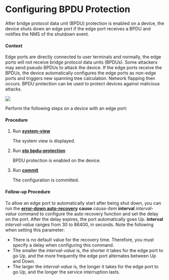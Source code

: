 Configuring BPDU Protection
===========================

After bridge protocol data unit (BPDU) protection is enabled on a device, the device shuts down an edge port if the edge port receives a BPDU and notifies the NMS of the shutdown event.

#### Context

Edge ports are directly connected to user terminals and normally, the edge ports will not receive bridge protocol data units (BPDUs). Some attackers may send pseudo BPDUs to attack the device. If the edge ports receive the BPDUs, the device automatically configures the edge ports as non-edge ports and triggers new spanning tree calculation. Network flapping then occurs. BPDU protection can be used to protect devices against malicious attacks.

![](../../../../public_sys-resources/note_3.0-en-us.png) 

Perform the following steps on a device with an edge port:



#### Procedure

1. Run [**system-view**](cmdqueryname=system-view)
   
   
   
   The system view is displayed.
2. Run [**stp bpdu-protection**](cmdqueryname=stp+bpdu-protection)
   
   
   
   BPDU protection is enabled on the device.
3. Run [**commit**](cmdqueryname=commit)
   
   
   
   The configuration is committed.

#### Follow-up Procedure

To allow an edge port to automatically start after being shut down, you can run the [**error-down auto-recovery**](cmdqueryname=error-down+auto-recovery) **cause** *cause-item* **interval** *interval-value* command to configure the auto recovery function and set the delay on the port. After the delay expires, the port automatically goes Up. **interval** *interval-value* ranges from 30 to 86400, in seconds. Note the following when setting this parameter:

* There is no default value for the recovery time. Therefore, you must specify a delay when configuring this command.
* The smaller the *interval-value* is, the shorter it takes for the edge port to go Up, and the more frequently the edge port alternates between Up and Down.
* The larger the *interval-value* is, the longer it takes for the edge port to go Up, and the longer the service interruption lasts.
